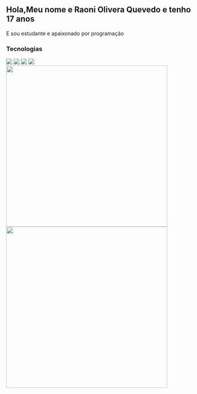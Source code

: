 <h2>Hola,Meu nome e Raoni Olivera Quevedo e tenho 17 anos</h1>
<p>E sou estudante e apaixonado por programação</p>
<h3>Tecnologias</h3>
<div  text-align="centart" style="width='100%'">
  <img src="https://img.shields.io/badge/Js-FFDC0B?style=for-the-badge&logo=javascript&logoColor=000&labelColor=FFDC0B" />
  <img src="https://img.shields.io/badge/html%205-orange?style=for-the-badge&logo=html5&logoColor=white&labelColor=orange" />
  <img src="https://img.shields.io/badge/ReactJs-2CFFEE?style=for-the-badge&logo=react&logoColor=000&labelColor=2CFFEE" />
  <img src="https://img.shields.io/badge/CSS%203-5188FE?style=for-the-badge&logo=css3&logoColor=white&labelColor=5188FE" />
</div>
<img width="434px" src="https://github-readme-stats.vercel.app/api/top-langs/?username=raoni111&langs_count=5)](https://github.com/raoni111/RaoniOliveira/edit/main/README.mdl" />
<img width="434px" src="https://github-readme-stats.vercel.app/api?username=raoni111&hide=contribs,prs" />
